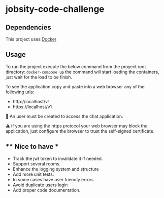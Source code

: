 # jobsity-code-challenge #

## Dependencies ##
This project uses [Docker](https://www.docker.com/get-started "Docker Get Started")

## Usage ##
To run the project execute the below command from the proyect root directory: 
`docker-compose up` 
the command will start loading the containers, just wait for the load to be finish.

To see the application copy and paste into a web browser any of the following urls:

- http://localhost/v1
- https://localhost/v1

:closed_lock_with_key: An user must be created to access the chat application.

:warning: if you are using the https protocol your web browser may block the application, just configure the browser to trust the self-signed certificate.

## ** Nice to have * ##
- Track the jwt token to invalidate it if needed.
- Support several rooms.
- Enhance the logging system and structure
- Add more unit tests.
- In some cases have user friendly errors
- Avoid duplicate users login
- Add proper code documentation.

